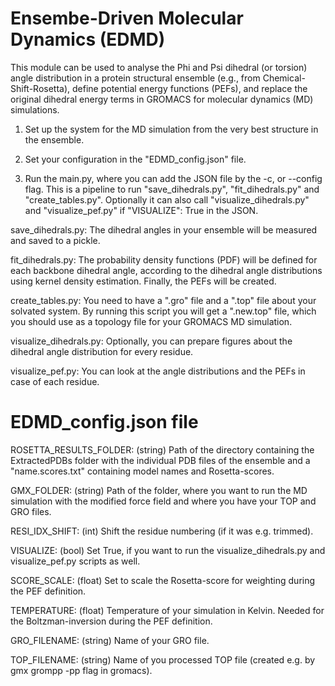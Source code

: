 # Ensembe-Driven Molecular Dynamics (EDMD)
This module can be used to analyse the Phi and Psi dihedral (or torsion) angle distribution in a protein structural ensemble (e.g., from Chemical-Shift-Rosetta), define potential energy functions (PEFs), and replace the original dihedral energy terms in GROMACS for molecular dynamics (MD) simulations.

1. Set up the system for the MD simulation from the very best structure in the ensemble. 

2. Set your configuration in the "EDMD_config.json" file.

3. Run the main.py, where you can add the JSON file by the -c, or --config flag. This is a pipeline to run "save_dihedrals.py", "fit_dihedrals.py" and "create_tables.py". Optionally it can also call "visualize_dihedrals.py" and  "visualize_pef.py" if "VISUALIZE": True in the JSON.

save_dihedrals.py: The dihedral angles in your ensemble will be measured and saved to a pickle.

fit_dihedrals.py: The probability density functions (PDF) will be defined for each backbone dihedral angle, according to the dihedral angle distributions using kernel density estimation. Finally, the PEFs will be created.

create_tables.py: You need to have a ".gro" file and a ".top" file about your solvated system. By running this script you will get a ".new.top" file, which you should use as a topology file for your GROMACS MD simulation.

visualize_dihedrals.py: Optionally, you can prepare figures about the dihedral angle distribution for every residue.

visualize_pef.py: You can look at the angle distributions and the PEFs in case of each residue.

# EDMD_config.json file
ROSETTA_RESULTS_FOLDER: (string) Path of the directory containing the ExtractedPDBs folder with the individual PDB files of the ensemble and a "name.scores.txt" containing model names and Rosetta-scores.

GMX_FOLDER: (string) Path of the folder, where you want to run the MD simulation with the modified force field and where you have your TOP and GRO files.

RESI_IDX_SHIFT: (int) Shift the residue numbering (if it was e.g. trimmed).

VISUALIZE: (bool) Set True, if you want to run the visualize_dihedrals.py and visualize_pef.py scripts as well.

SCORE_SCALE: (float) Set to scale the Rosetta-score for weighting during the PEF definition.

TEMPERATURE: (float) Temperature of your simulation in Kelvin. Needed for the Boltzman-inversion during the PEF definition.

GRO_FILENAME: (string) Name of your GRO file.

TOP_FILENAME: (string) Name of you processed TOP file (created e.g. by gmx grompp -pp flag in gromacs).
